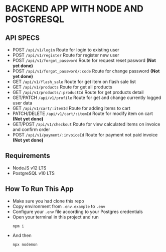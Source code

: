 # BACKEND APP WITH NODE AND POSTGRESQL

## API SPECS
- POST `/api/v1/login` Route for login to existing user
- POST `/api/v1/register` Route for register new user
- POST `/api/v1/forgot_password` Route for request reset pasword **(Not yet done)**
- POST `/api/v1/forgot_password/:code` Route for change password **(Not yet done)**
- GET `/api/v1/flash_sale` Route for get item on flash sale list
- GET `/api/v1/products` Route for get all products
- GET `/api/v1/products/:productId` Route for get products detail
- GET/PATCH `/api/v1/profile` Route for get and change currently logged user data
- GET `/api/v1/cart/:itemId` Route for adding items to cart
- PATCH/DELETE `/api/v1/cart/:itemId` Route for modify item on cart  **(Not yet done)**
- GET/POST `/api/v1/checkout` Route for view calculated items on invoice and confirm order
- POST `/api/v1/payment/:invoiceId` Route for payment not paid invoice **(Not yet done)**

## Requirements
- NodeJS v12 LTS
- PostgreSQL v10 LTS

## How To Run This App

- Make sure you had clone this repo
- Copy environment from `.env.example` to `.env`
- Configure your `.env` file according to your Postgres credentials
- Open your terminal in this project and run 
  ```
  npm i
  ```
- And then
  ```
  npx nodemon
  ```